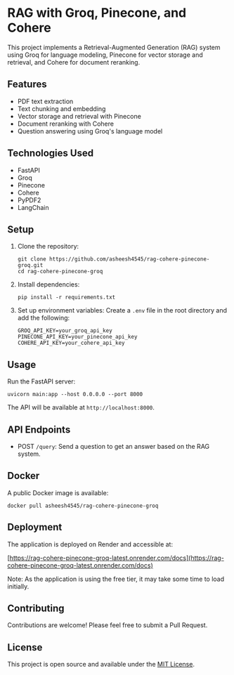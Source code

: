 # RAG with Groq, Pinecone, and Cohere

This project implements a Retrieval-Augmented Generation (RAG) system using Groq for language modeling, Pinecone for vector storage and retrieval, and Cohere for document reranking.

## Features

- PDF text extraction
- Text chunking and embedding
- Vector storage and retrieval with Pinecone
- Document reranking with Cohere
- Question answering using Groq's language model

## Technologies Used

- FastAPI
- Groq
- Pinecone
- Cohere
- PyPDF2
- LangChain

## Setup

1. Clone the repository:
   ```
   git clone https://github.com/asheesh4545/rag-cohere-pinecone-groq.git
   cd rag-cohere-pinecone-groq
   ```

2. Install dependencies:
   ```
   pip install -r requirements.txt
   ```

3. Set up environment variables:
   Create a `.env` file in the root directory and add the following:
   ```
   GROQ_API_KEY=your_groq_api_key
   PINECONE_API_KEY=your_pinecone_api_key
   COHERE_API_KEY=your_cohere_api_key
   ```

## Usage

Run the FastAPI server:
```
uvicorn main:app --host 0.0.0.0 --port 8000
```

The API will be available at `http://localhost:8000`.

## API Endpoints

- POST `/query`: Send a question to get an answer based on the RAG system.

## Docker

A public Docker image is available:

```
docker pull asheesh4545/rag-cohere-pinecone-groq
```

## Deployment

The application is deployed on Render and accessible at:

[https://rag-cohere-pinecone-groq-latest.onrender.com/docs](https://rag-cohere-pinecone-groq-latest.onrender.com/docs)

Note: As the application is using the free tier, it may take some time to load initially.

## Contributing

Contributions are welcome! Please feel free to submit a Pull Request.

## License

This project is open source and available under the [MIT License](LICENSE).
